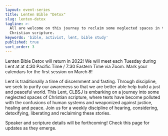 ```yaml
---
layout: event-series
title: Lenten Bible "Detox"
slug: lenten-detox
tagline: >-
  All are welcome on this journey to reclaim some neglected spaces in the
  Christian scripture.
keywords: 'bible, activist, lent, bible study'
published: true
sort_order: 3
---
```

Lenten Bible Detox will return in 2022! We will meet each Tuesday during Lent at at 4:30 Pacific Time / 7:30 Eastern Time via Zoom. Mark your calendars for the first session on March 8!

Lent is traditionally a time of discernment and fasting. Through discipline, we seek to purify our awareness so that we are better able help build a just and peaceful world. This Lent, CLBSJ is embarking on a journey into some neglected spaces of Christian scripture, where texts have become polluted with the confusions of human systems and weaponized against justice, healing and peace. Join us for a weekly discipline of hearing, considering, detoxifying, liberating and reclaiming these stories.

Speaker and scripture details will be forthcoming! Check this page for updates as they emerge.
